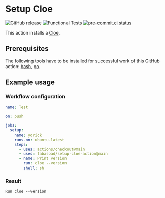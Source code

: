 # Setup Cloe

![GitHub release](https://img.shields.io/github/v/release/fabasoad/setup-cloe-action?include_prereleases)
![Functional Tests](https://github.com/fabasoad/setup-cloe-action/workflows/Functional%20Tests/badge.svg)
[![pre-commit.ci status](https://results.pre-commit.ci/badge/github/fabasoad/setup-cloe-action/main.svg)](https://results.pre-commit.ci/latest/github/fabasoad/setup-cloe-action/main)

This action installs a [Cloe](https://cloe-lang.org).

## Prerequisites

The following tools have to be installed for successful work of this GitHub action:
[bash](https://www.gnu.org/software/bash), [go](https://go.dev).

## Example usage

### Workflow configuration

```yaml
name: Test

on: push

jobs:
  setup:
    name: yorick
    runs-on: ubuntu-latest
    steps:
      - uses: actions/checkout@main
      - uses: fabasoad/setup-cloe-action@main
      - name: Print version
        run: cloe --version
        shell: sh
```

### Result

```shell
Run cloe --version

```
